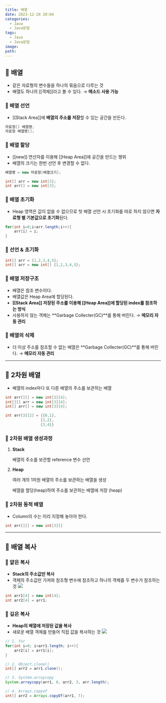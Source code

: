 ```yaml
---
title: 배열
date: 2023-12-28 20:04
categories:
  - Java
  - Java문법
tags:
  - Java
  - Java문법
image: 
path:
---
```


## 🌈 배열
- 같은 자료형의 변수들을 하나의 묶음으로 다루는 것
- 배열도 하나의 [[객체]]라고 볼 수 있다. → **메소드 사용 가능**

### 📌 배열 선언
- [[Stack Area]]에 **배열의 주소를 저장**할 수 있는 공간을 만든다.

```java
자료형[] 배열명;
자료형 배열명[];
```

### 📌 배열 할당
- [[new]] 연산자를 이용해 [[Heap Area]]에 공간을 만드는 행위
- 배열의 크기는 한번 선언 후 변경할 수 없다.

```java
배열명 = new 자료형[배열크기];

int[] arr = new int[3];
int arr[] = new int[3];
```

### 📌 배열 초기화
+ Heap 영역은 값이 없을 수 없으므로 첫 배열 선언 시 초기화를 따로 하지 않으면 **자료형 별 기본값으로 초기화**된다.
```java
for(int i=0;i<arr.length;i++){
	arr[i] = i;
}
```


### 📌 선언 & 초기화

```java
int[] arr = {1,2,3,4,5};
int[] arr = new int[] {1,2,3,4,5};
```

### 📌 배열 저장구조
- 배열은 참조 변수이다.
- 배열값은 Heap Area에 할당된다.
- **[[Stack Area]] 저장된 주소를 이용해 [[Heap Area]]에 할당된 index를 참조하는 방식**
- 사용하지 않는 객체는  **Garbage Collecter(GC)**를 통해 버린다. → **메모리 자동 관리**

### 📌 배열의 삭제

- 더 이상 주소를 참조할 수 없는 배열은 **Garbage Collecter(GC)**를 통해 버린다. → **메모리 자동 관리**

---

## 🌈 2차원 배열

- 배열의 index마다 또 다른 배열의 주소를 보관하는 배열
```java
int arr[][] = new int[3][4];
int[][] arr = new int[3][4];
int[] arr[] = new int[3][4];

int arr[3][2] = {{0,1}, 
				{1,2}, 
				{3,4}}
```
    

### 📌 2차원 배열 생성과정

1. **Stack**
    
    배열의 주소를 보관할 reference 변수 선언
    
2. **Heap**
    
    여러 개의 1차원 배열의 주소를 보관하는 배열을 생성
    
    배열을 할당(heap)하여 주소를 보관하는 배열에 저장 (heap) 
    

### 📌 2차원 동적 배열

- Column의 수는 미리 지정해 놓아야 한다.

```java
int arr[][] = new int[3][]
```

---

## 🌈 배열 복사

### 📌 얕은 복사

- **Stack의 주소값만 복사**
- 객체의 주소값만 가져와 참조형 변수에 참조하고 하나의 객체를 두 변수가 참조하는 것
![](https://velog.velcdn.com/images/sonjh919/post/3c4ab16e-cb97-4ad5-b70c-dbae254f8860/image.png)

```java
int arr1[4] = new int[4];
int arr2[4] = arr1;
```    

### 📌 깊은 복사

- **Heap의 배열에 저장된 값을 복사**
- 새로운 배열 객체를 만들어 직접 값을 복사하는 것
![](https://velog.velcdn.com/images/sonjh919/post/dad23cb8-0232-462a-88cd-074f7efd1b2a/image.png)
```java
// 1. for
for(int i=0; i<arr1.length; i++){
	arr2[i] = arr1[i];
}

// 2. Object.clone()
int[] arr2 = arr1.clone(); 

// 3. System.arraycopy
System.arraycopy(arr1, 0, arr2, 3, arr.length); 

// 4. Arrays.copyof
int[] arr2 = Arrays.copyOf(arr1, 7); 
```